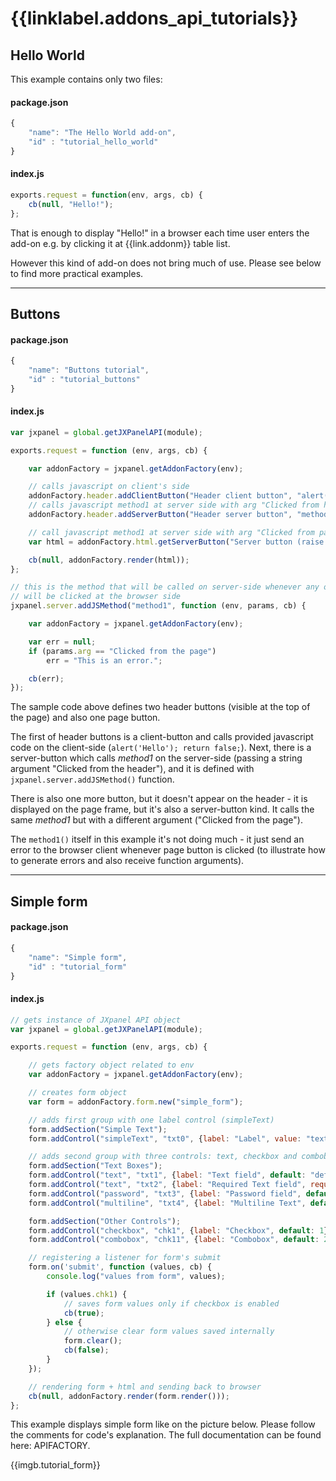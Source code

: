 # {{linklabel.addons_api_tutorials}}

## Hello World

This example contains only two files:

#### package.json

```js
{
    "name": "The Hello World add-on",
    "id" : "tutorial_hello_world"
}
```

#### index.js

```js
exports.request = function(env, args, cb) {
    cb(null, "Hello!");
};
```

That is enough to display "Hello!" in a browser each time user enters the add-on e.g. by clicking it at {{link.addonm}} table list.

However this kind of add-on does not bring much of use. Please see below to find more practical examples.

---

## Buttons

#### package.json

```js
{
    "name": "Buttons tutorial",
    "id" : "tutorial_buttons"
}
```

#### index.js

```js
var jxpanel = global.getJXPanelAPI(module);

exports.request = function (env, args, cb) {

    var addonFactory = jxpanel.getAddonFactory(env);

    // calls javascript on client's side
    addonFactory.header.addClientButton("Header client button", "alert('Hello'); return false;");
    // calls javascript method1 at server side with arg "Clicked from header"
    addonFactory.header.addServerButton("Header server button", "method1", "Clicked from the header", true);

    // call javascript method1 at server side with arg "Clicked from page"
    var html = addonFactory.html.getServerButton("Server button (raise an error)", "method1", "Clicked from the page");

    cb(null, addonFactory.render(html));
};

// this is the method that will be called on server-side whenever any of two server buttons defined above
// will be clicked at the browser side
jxpanel.server.addJSMethod("method1", function (env, params, cb) {

    var addonFactory = jxpanel.getAddonFactory(env);

    var err = null;
    if (params.arg == "Clicked from the page")
        err = "This is an error.";

    cb(err);
});

```

The sample code above defines two header buttons (visible at the top of the page) and also one page button.

The first of header buttons is a client-button and calls provided javascript code on the client-side (`alert('Hello'); return false;`).
Next, there is a server-button which calls *method1* on the server-side (passing a string argument "Clicked from the header"),
and it is defined with `jxpanel.server.addJSMethod()` function.

There is also one more button, but it doesn't appear on the header - it is displayed on the page frame, but it's also a server-button kind.
It calls the same *method1* but with a different argument ("Clicked from the page").

The `method1()` itself in this example it's not doing much - it just send an error to the browser client whenever page button is clicked
(to illustrate how to generate errors and also receive function arguments).


---

## Simple form

#### package.json

```js
{
    "name": "Simple form",
    "id" : "tutorial_form"
}
```

#### index.js

```js
// gets instance of JXpanel API object
var jxpanel = global.getJXPanelAPI(module);

exports.request = function (env, args, cb) {

    // gets factory object related to env
    var addonFactory = jxpanel.getAddonFactory(env);

    // creates form object
    var form = addonFactory.form.new("simple_form");

    // adds first group with one label control (simpleText)
    form.addSection("Simple Text");
    form.addControl("simpleText", "txt0", {label: "Label", value: "text label", required: true});

    // adds second group with three controls: text, checkbox and combobox
    form.addSection("Text Boxes");
    form.addControl("text", "txt1", {label: "Text field", default: "default value"});
    form.addControl("text", "txt2", {label: "Required Text field", required: true, title: "placeholder"});
    form.addControl("password", "txt3", {label: "Password field", default: "default other value"});
    form.addControl("multiline", "txt4", {label: "Multiline Text", default: "first\nsecond\nthird", rows: 3});

    form.addSection("Other Controls");
    form.addControl("checkbox", "chk1", {label: "Checkbox", default: 1});
    form.addControl("combobox", "chk11", {label: "Combobox", default: 2, values: [1, 2, 3]});

    // registering a listener for form's submit
    form.on('submit', function (values, cb) {
        console.log("values from form", values);

        if (values.chk1) {
            // saves form values only if checkbox is enabled
            cb(true);
        } else {
            // otherwise clear form values saved internally
            form.clear();
            cb(false);
        }
    });

    // rendering form + html and sending back to browser
    cb(null, addonFactory.render(form.render()));
};
```
This example displays simple form like on the picture below.
Please follow the comments for code's explanation. The full documentation can be found here: APIFACTORY.

{{imgb.tutorial_form}}
